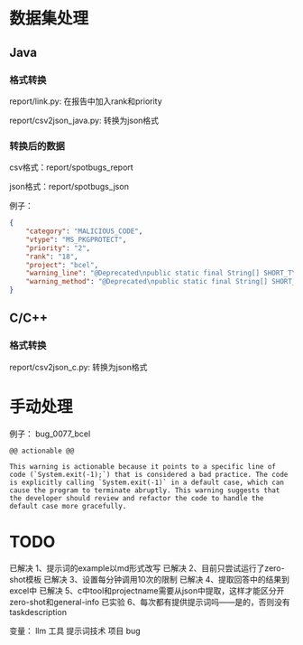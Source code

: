 # 数据集处理
## Java
### 格式转换
report/link.py: 在报告中加入rank和priority

report/csv2json_java.py: 转换为json格式

### 转换后的数据
csv格式：report/spotbugs_report

json格式：report/spotbugs_json

例子：

``` json
{
    "category": "MALICIOUS_CODE",
    "vtype": "MS_PKGPROTECT",
    "priority": "2",
    "rank": "18",
    "project": "bcel",
    "warning_line": "@Deprecated\npublic static final String[] SHORT_TYPE_NAMES = { ILLEGAL_TYPE, ILLEGAL_TYPE, ILLEGAL_TYPE, ILLEGAL_TYPE, \"Z\", \"C\", \"F\", \"D\", \"B\", \"S\", \"I\", \"J\", \"V\", ILLEGAL_TYPE, ILLEGAL_TYPE, ILLEGAL_TYPE };",
    "warning_method": "@Deprecated\npublic static final String[] SHORT_TYPE_NAMES = { ILLEGAL_TYPE, ILLEGAL_TYPE, ILLEGAL_TYPE, ILLEGAL_TYPE, \"Z\", \"C\", \"F\", \"D\", \"B\", \"S\", \"I\", \"J\", \"V\", ILLEGAL_TYPE, ILLEGAL_TYPE, ILLEGAL_TYPE };"
}
``` 

## C/C++
### 格式转换
report/csv2json_c.py: 转换为json格式

# 手动处理
例子：
bug_0077_bcel
```
@@ actionable @@ 

This warning is actionable because it points to a specific line of code (`System.exit(-1);`) that is considered a bad practice. The code is explicitly calling `System.exit(-1)` in a default case, which can cause the program to terminate abruptly. This warning suggests that the developer should review and refactor the code to handle the default case more gracefully.
```


# TODO
已解决 1、提示词的example以md形式改写
已解决 2、目前只尝试运行了zero-shot模板
已解决 3、设置每分钟调用10次的限制
已解决 4、提取回答中的结果到excel中
已解决 5、c中tool和projectname需要从json中提取，这样才能区分开zero-shot和general-info
已实验 6、每次都有提供提示词吗——是的，否则没有taskdescription

变量：
llm
工具
提示词技术
项目
bug